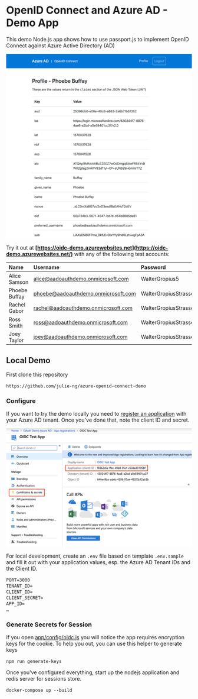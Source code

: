 # OpenID Connect and Azure AD - Demo App

This demo Node.js app shows how to use passport.js to implement OpenID Connect against Azure Active Directory (AD)

[![OpenID Connect Demo Preview](./images/demo-preview.png)](https://oidc-demo.azurewebsites.net/)


Try it out at **[https://oidc-demo.azurewebsites.net](https://oidc-demo.azurewebsites.net/)** with any of the following test accounts:


| Name | Username | Password | 
|:--|:--|:--|
| Alice Samson | alice@aadoauthdemo.onmicrosoft.com | WalterGropius5 |
| Phoebe Buffay | phoebe@aadoauthdemo.onmicrosoft.com | WalterGropiusStrasse5 |
| Rachel Gabor | rachel@aadoauthdemo.onmicrosoft.com | WalterGropiusStrasse5 |
| Ross Smith | ross@aadoauthdemo.onmicrosoft.com | WalterGropiusStrasse5 |
| Joey Taylor | joey@aadoauthdemo.onmicrosoft.com | WalterGropiusStrasse5 |


## Local Demo

First clone this repository

```
https://github.com/julie-ng/azure-openid-connect-demo
```

### Configure

If you want to try the demo locally you need to [register an application](https://docs.microsoft.com/en-us/azure/active-directory/develop/howto-create-service-principal-portal) with your Azure AD tenant. Once you've done that, note the client ID and secret.

![Azure AD > App Registrations](./images/aad-app-client-id.png)

For local development, create an `.env` file based on template `.env.sample` and fill it out with your application values, esp. the Azure AD Tenant IDs and the Client ID.

```
PORT=3000
TENANT_ID=
CLIENT_ID=
CLIENT_SECRET=
APP_ID=
…
```

### Generate Secrets for Session

If you open [app/config/oidc.js](./app/config/oidc.js) you will notice the app requires encryption keys for the cookie. To help you out, you can use this helper to generate keys

```
npm run generate-keys
```

Once you've configured everything, start up the nodejs application and redis server for sessions store.

```
docker-compose up --build
```
